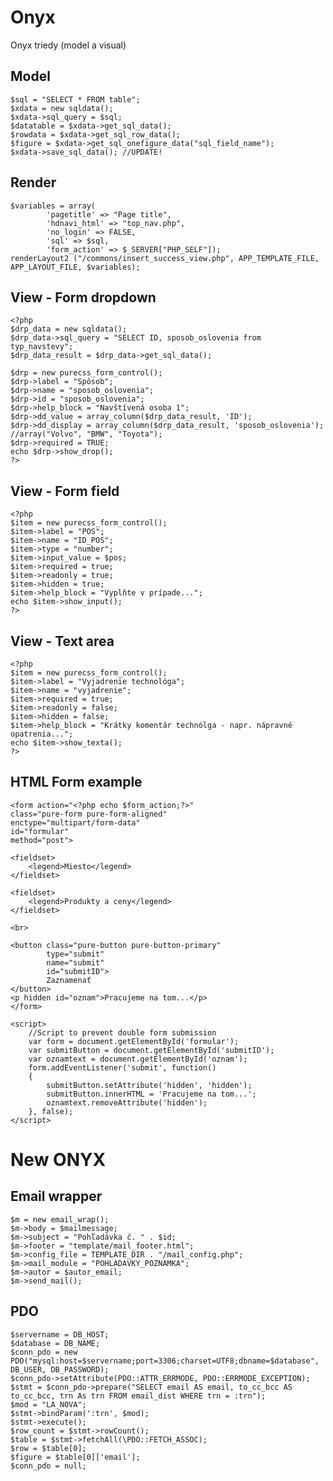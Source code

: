 # Onyx
Onyx triedy (model a visual)

## Model

    $sql = "SELECT * FROM table";
    $xdata = new sqldata();
    $xdata->sql_query = $sql;
    $datatable = $xdata->get_sql_data();
    $rowdata = $xdata->get_sql_row_data();
    $figure = $xdata->get_sql_onefigure_data("sql_field_name");
    $xdata->save_sql_data(); //UPDATE!

## Render

    $variables = array(
            'pagetitle' => "Page title",
            'hdnavi_html' => "top_nav.php",
            'no_login' => FALSE,
            'sql' => $sql,
            'form_action' => $_SERVER["PHP_SELF"]);
    renderLayout2 ("/commons/insert_success_view.php", APP_TEMPLATE_FILE, APP_LAYOUT_FILE, $variables);

## View - Form dropdown

    <?php
    $drp_data = new sqldata();
    $drp_data->sql_query = "SELECT ID, sposob_oslovenia from typ_navstevy";
    $drp_data_result = $drp_data->get_sql_data();
    
    $drp = new purecss_form_control();
    $drp->label = "Spôsob";
    $drp->name = "sposob_oslovenia";
    $drp->id = "sposob_oslovenia";
    $drp->help_block = "Navštívená osoba 1";
    $drp->dd_value = array_column($drp_data_result, 'ID');
    $drp->dd_display = array_column($drp_data_result, 'sposob_oslovenia'); //array("Volvo", "BMW", "Toyota");
    $drp->required = TRUE;
    echo $drp->show_drop();
    ?>

## View - Form field

    <?php
    $item = new purecss_form_control();
    $item->label = "POS";
    $item->name = "ID_POS";
    $item->type = "number";
    $item->input_value = $pos;
    $item->required = true;
    $item->readonly = true;
    $item->hidden = true;
    $item->help_block = "Vyplňte v prípade...";
    echo $item->show_input();
    ?>

## View - Text area

    <?php
    $item = new purecss_form_control();
    $item->label = "Vyjadrenie technológa";
    $item->name = "vyjadrenie";
    $item->required = true;
    $item->readonly = false;
    $item->hidden = false;
    $item->help_block = "Krátky komentár technólga - napr. nápravné opatrenia...";
    echo $item->show_texta();
    ?>

## HTML Form example

    <form action="<?php echo $form_action;?>"
    class="pure-form pure-form-aligned"
    enctype="multipart/form-data"
    id="formular"
    method="post">
    
    <fieldset>
        <legend>Miesto</legend>
    </fieldset>

    <fieldset>
        <legend>Produkty a ceny</legend>
    </fieldset>

    <br>

    <button class="pure-button pure-button-primary"
            type="submit"
            name="submit"
            id="submitID">
            Zaznamenať
    </button>
    <p hidden id="oznam">Pracujeme na tom...</p>
    </form>

    <script>
        //Script to prevent double form submission
        var form = document.getElementById('formular');
        var submitButton = document.getElementById('submitID');
        var oznamtext = document.getElementById('oznam');
        form.addEventListener('submit', function()
        {
            submitButton.setAttribute('hidden', 'hidden');
            submitButton.innerHTML = 'Pracujeme na tom...';
            oznamtext.removeAttribute('hidden');
        }, false);
    </script>

# New ONYX

## Email wrapper
    $m = new email_wrap();
    $m->body = $mailmessage;
    $m->subject = "Pohľadávka č. " . $id;
    $m->footer = "template/mail_footer.html";
    $m->config_file = TEMPLATE_DIR . "/mail_config.php";
    $m->mail_module = "POHLADAVKY_POZNAMKA";
    $m->autor = $autor_email;
    $m->send_mail();

## PDO
    $servername = DB_HOST;
    $database = DB_NAME;
    $conn_pdo = new PDO("mysql:host=$servername;port=3306;charset=UTF8;dbname=$database", DB_USER, DB_PASSWORD);
    $conn_pdo->setAttribute(PDO::ATTR_ERRMODE, PDO::ERRMODE_EXCEPTION);
    $stmt = $conn_pdo->prepare("SELECT email AS email, to_cc_bcc AS to_cc_bcc, trn As trn FROM email_dist WHERE trn = :trn");
    $mod = "LA_NOVA";
    $stmt->bindParam(':trn', $mod);
    $stmt->execute();
    $row_count = $stmt->rowCount();
    $table = $stmt->fetchAll(\PDO::FETCH_ASSOC);
    $row = $table[0];
    $figure = $table[0]['email'];
    $conn_pdo = null;

